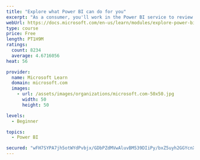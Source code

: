 ```yaml
---
title: "Explore what Power BI can do for you"
excerpt: "As a consumer, you'll work in the Power BI service to review and interact with content that has been shared with you. This module provides the foundational information that you need to work effectively in the Power BI service."
webUrl: https://docs.microsoft.com/en-us/learn/modules/explore-power-bi-service/
type: course
price: Free
length: PT1H9M
ratings:
  count: 8234
  average: 4.6716056
heat: 56

provider:
  name: Microsoft Learn
  domain: microsoft.com
  images:
    - url: /assets/images/organizations/microsoft.com-50x50.jpg
      width: 50
      height: 50

levels:
  - Beginner

topics:
  - Power BI

secured: "wFH7SYPA7jh5otWYdPvbjx/GDbPZdMVwAluvBM539DIiPy/bxZ5uyh2GGYcnXFn78WIa9KHvrrh2N52pZ6dfm9CskRd5kJ+xZ7k8i2PZrjrq4P6XDN186Uxos+vBcw6EHpaFk5kixQnV2O6U8wLNnGCsGahTO3YfVrsgGwaYwGvtSTQgpThIWlw4O8+pPlMvTDRIGk4ZdIrqC2TL42QUCunFt/PMXKOlEs/fQYMqnJj2d6sngYHxVJsuMewMBKTdGQrm5bP4sbWrujDxov3E6scEAMNjfOv5jyVha8unrJeSpa8r8PdYEmahN/o3gAMWXQZ8g+UB1yJEGtYydrQmQXM6vtrbm7xFPG0pIstUVyYFBQUVxowvgE3IvVepu5PDNQkGggoW/Sd4cRDI7PiwakOlXD+DnWUEKRO/grZ5G2U=;leJy2C1y0T6N5a5UwB539w=="
---
```


